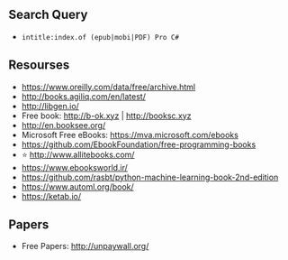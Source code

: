 ##  Search Query
* `intitle:index.of (epub|mobi|PDF) Pro C#`

## Resourses

* https://www.oreilly.com/data/free/archive.html
* http://books.agiliq.com/en/latest/
* http://libgen.io/
* Free book: http://b-ok.xyz  |  http://booksc.xyz
* http://en.booksee.org/
* Microsoft Free eBooks: https://mva.microsoft.com/ebooks
* https://github.com/EbookFoundation/free-programming-books
* ⭐ http://www.allitebooks.com/
* https://www.ebooksworld.ir/
* https://github.com/rasbt/python-machine-learning-book-2nd-edition
* https://www.automl.org/book/
* https://ketab.io/

## Papers

* Free Papers: http://unpaywall.org/

